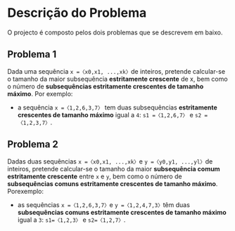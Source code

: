 # Descrição do Problema

O projecto é composto pelos dois problemas que se descrevem em baixo.

## Problema 1
Dada uma sequência ```x =〈x0,x1, ...,xk〉```de inteiros, pretende calcular-se o tamanho da maior subsequência **estritamente crescente** de x, bem
como o número de **subsequências estritamente crescentes de tamanho máximo**.
Por exemplo:
- a sequência ```x =〈1,2,6,3,7〉``` tem duas subsequências **estritamente crescentes de tamanho máximo** igual a ```4```: ```s1 =〈1,2,6,7〉``` e ```s2 =〈1,2,3,7〉```.

## Problema 2
Dadas duas sequências ```x =〈x0,x1, ...,xk〉```e ```y =〈y0,y1, ...,yl〉```de inteiros, pretende calcular-se o tamanho da maior **subsequência comum estritamente
crescente** entre ```x``` e ```y```, bem como o número de **subsequências comuns estritamente crescentes de tamanho máximo**.
Porexemplo:
- as sequências ```x =〈1,2,6,3,7〉```e ```y =〈1,2,4,7,3〉```têm duas **subsequências comuns estritamente crescentes de tamanho máximo** igual a ```3```: ```s1=〈1,2,3〉```
  e ```s2=〈1,2,7〉```.
